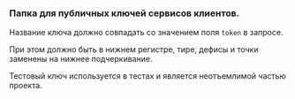 ### Папка для публичных ключей сервисов клиентов.  

Название ключа должно совпадать со значением поля `token` в запросе.  

При этом должно быть в нижнем регистре, тире, дефисы и точки заменены на нижнее подчеркивание.  

Тестовый ключ используется в тестах и является неотъемлимой частью проекта. 
